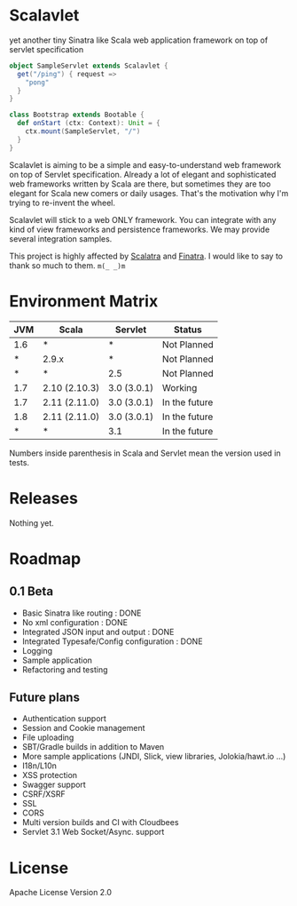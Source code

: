 Scalavlet
=========

yet another tiny Sinatra like Scala web application framework on top of servlet specification


```Scala
object SampleServlet extends Scalavlet {
  get("/ping") { request =>
    "pong"
  }
}

class Bootstrap extends Bootable {
  def onStart (ctx: Context): Unit = {
    ctx.mount(SampleServlet, "/")
  }
}
```

Scalavlet is aiming to be a simple and easy-to-understand web framework on top of
Servlet specification. Already a lot of elegant and sophisticated web frameworks
written by Scala are there, but sometimes they are too elegant for Scala new comers or daily
usages. That's the motivation why I'm trying to re-invent the wheel.

Scalavlet will stick to a web ONLY framework. You can integrate with any kind of
view frameworks and persistence frameworks. We may provide several integration samples.

This project is highly affected by [Scalatra](http://scalatra.org/) and [Finatra](http://finatra.info/).
I would like to say to thank so much to them. `m(_ _)m`



Environment Matrix
=========

| JVM   | Scala         | Servlet     | Status        |
| ----- | -----         | -----       | -----         |
| 1.6   | *             | *           | Not Planned   |
| *     | 2.9.x         | *           | Not Planned   |
| *     | *             | 2.5         | Not Planned   |
| 1.7   | 2.10 (2.10.3) | 3.0 (3.0.1) | Working       |
| 1.7   | 2.11 (2.11.0) | 3.0 (3.0.1) | In the future |
| 1.8   | 2.11 (2.11.0) | 3.0 (3.0.1) | In the future |
| *     | *             | 3.1         | In the future |

Numbers inside parenthesis in Scala and Servlet mean the version used in tests.



Releases
=========

Nothing yet.



Roadmap
=========

## 0.1 Beta

- Basic Sinatra like routing : DONE
- No xml configuration : DONE
- Integrated JSON input and output : DONE
- Integrated Typesafe/Config configuration : DONE
- Logging
- Sample application
- Refactoring and testing

## Future plans

- Authentication support
- Session and Cookie management
- File uploading
- SBT/Gradle builds in addition to Maven
- More sample applications (JNDI, Slick, view libraries, Jolokia/hawt.io ...)
- I18n/L10n
- XSS protection
- Swagger support
- CSRF/XSRF
- SSL
- CORS
- Multi version builds and CI with Cloudbees
- Servlet 3.1 Web Socket/Async. support



License
=========

Apache License Version 2.0
